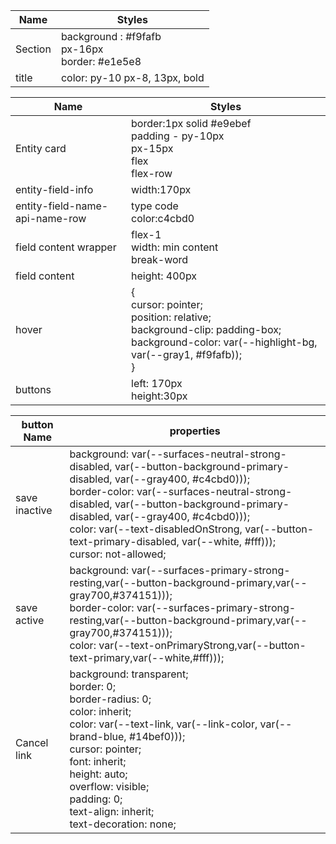 | Name    | Styles               |
| ------- | -------------------- |
| Section | background : #f9fafb<br> px-16px<br> border: #e1e5e8 |
| title| color: py-10 px-8, 13px, bold 

| Name                           | Styles                                                                                                                                               |
| ------------------------------ | ---------------------------------------------------------------------------------------------------------------------------------------------------- |
| Entity card                    | border:1px solid #e9ebef <br> padding - py-10px <br> px-15px <br> flex<br>flex-row                                                                   |
| entity-field-info              | width:170px                                                                                                                                          |
| entity-field-name-api-name-row | type code <br> color:c4cbd0                                                                                                                          |
| field content wrapper          | flex-1<br>width: min content<br> break-word                                                                                                          |
| field content                  | height: 400px                                                                                                                                        |
| hover                          | {<br> cursor: pointer;<br>position: relative;<br>background-clip: padding-box;<br>background-color: var(--highlight-bg, var(--gray1, #f9fafb));<br>} |
| buttons                        | left: 170px<br> height:30px                                                                                                                          |

| button Name   | properties                                                                                                                                                                                                                                                                                                                                                                      |
| ------------- | ------------------------------------------------------------------------------------------------------------------------------------------------------------------------------------------------------------------------------------------------------------------------------------------------------------------------------------------------------------------------------- |
| save inactive | background: var(--surfaces-neutral-strong-disabled, var(--button-background-primary-disabled, var(--gray400, #c4cbd0)));<br>border-color: var(--surfaces-neutral-strong-disabled, var(--button-background-primary-disabled, var(--gray400, #c4cbd0)));<br>color: var(--text-disabledOnStrong, var(--button-text-primary-disabled, var(--white, #fff)));<br>cursor: not-allowed; |
| save active   | background: var(--surfaces-primary-strong-resting,var(--button-background-primary,var(--gray700,#374151)));<br>border-color: var(--surfaces-primary-strong-resting,var(--button-background-primary,var(--gray700,#374151)));<br>color: var(--text-onPrimaryStrong,var(--button-text-primary,var(--white,#fff)));                                                                |
| Cancel link   | background: transparent;<br>border: 0;<br>border-radius: 0;<br>color: inherit;<br>color: var(--text-link, var(--link-color, var(--brand-blue, #14bef0)));<br>cursor: pointer;<br>font: inherit;<br>height: auto;<br>overflow: visible;<br>padding: 0;<br>text-align: inherit;<br>text-decoration: none;                                                                         |
